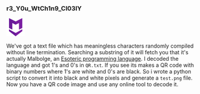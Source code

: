 ### r3_Y0u_WtCh1n9_Cl03lY

![alt text](https://github.com/adam-p/markdown-here/raw/master/src/common/images/icon48.png)

We've got a text file which has meaningless characters randomly compiled without line termination. Searching a substring of it will fetch you that it's actually Malbolge, an [Esoteric programming language](https://en.wikipedia.org/wiki/Esoteric_programming_language). I decoded the language and got 1's and 0's in `QR.txt`. If you see its makes a QR code with binary numbers where 1's are white and 0's are black. So i wrote a python script to convert it into black and white pixels and generate a `test.png` file. Now you have a QR code image and use any online tool to decode it.
